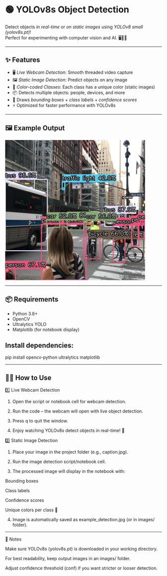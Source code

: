# 🟢 YOLOv8s Object Detection

Detect objects *in real-time* or *on static images* using *YOLOv8 small (yolov8s.pt)*!  
Perfect for experimenting with computer vision and AI. 🖥📸🤖

---

## ✨ Features

- 🖥 *Live Webcam Detection*: Smooth threaded video capture  
- 🖼 *Static Image Detection*: Predict objects on any image  
- 🌈 *Color-coded Classes*: Each class has a unique color (static images)  
- 📦 Detects multiple objects: people, devices, and more  
- 🎨 Draws *bounding boxes* + *class labels* + *confidence scores*  
- ⚡ Optimized for faster performance with YOLOv8s

---

## 🖼 Example Output

![Detection Example](object-detection/output.jpg)  

---

## 📦 Requirements

- Python 3.8+  
- OpenCV  
- Ultralytics YOLO  
- Matplotlib (for notebook display)

## Install dependencies:
pip install opencv-python ultralytics matplotlib

---

## 👩‍💻 How to Use

1️⃣ Live Webcam Detection

1. Open the script or notebook cell for webcam detection.


2. Run the code – the webcam will open with live object detection.


3. Press q to quit the window.


4. Enjoy watching YOLOv8s detect objects in real-time! 🎯



2️⃣ Static Image Detection

1. Place your image in the project folder (e.g., caption.jpg).


2. Run the image detection script/notebook cell.


3. The processed image will display in the notebook with:

Bounding boxes

Class labels

Confidence scores

Unique colors per class 🌈



4. Image is automatically saved as example_detection.jpg (or in images/ folder).




---

📝 Notes

Make sure YOLOv8s (yolov8s.pt) is downloaded in your working directory.

For best readability, keep output images in an images/ folder.

Adjust confidence threshold (conf) if you want stricter or looser detection.
